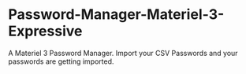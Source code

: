 # Password-Manager-Materiel-3-Expressive
A Materiel 3 Password Manager. Import your CSV Passwords and your passwords are getting imported.
